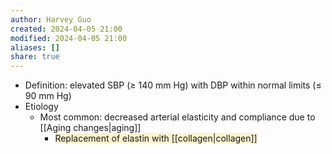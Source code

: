 ```yaml
---
author: Harvey Guo
created: 2024-04-05 21:00
modified: 2024-04-05 21:00
aliases: []
share: true
---
```

- Definition: elevated SBP (≥ 140 mm Hg) with DBP within normal limits (≤ 90 mm Hg)
- Etiology
	- Most common: decreased arterial elasticity and compliance due to [[Aging changes|aging]]
		- <span style="background:rgba(240, 200, 0, 0.2)">Replacement of elastin with [[collagen|collagen]]</span>